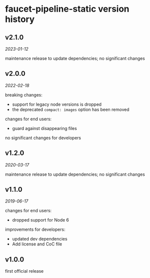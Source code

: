 faucet-pipeline-static version history
======================================

v2.1.0
------

_2023-01-12_

maintenance release to update dependencies; no significant changes


v2.0.0
------

_2022-02-18_

breaking changes:

* support for legacy node versions is dropped
* the deprecated `compact: images` option has been removed

changes for end users:

* guard against disappearing files

no significant changes for developers


v1.2.0
------

_2020-03-17_

maintenance release to update dependencies; no significant changes


v1.1.0
------

_2019-06-17_

changes for end users:

* dropped support for Node 6

improvements for developers:

* updated dev dependencies
* Add license and CoC file


v1.0.0
------

first official release
